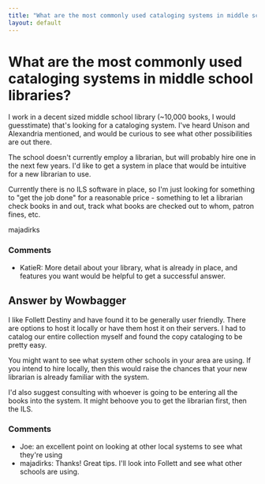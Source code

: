 ```yaml
---
title: "What are the most commonly used cataloging systems in middle school libraries?"
layout: default
---
```

What are the most commonly used cataloging systems in middle school libraries?
=====================
I work in a decent sized middle school library (\~10,000 books, I would
guesstimate) that's looking for a cataloging system. I've heard Unison
and Alexandria mentioned, and would be curious to see what other
possibilities are out there.

The school doesn't currently employ a librarian, but will probably hire
one in the next few years. I'd like to get a system in place that would
be intuitive for a new librarian to use.

Currently there is no ILS software in place, so I'm just looking for
something to "get the job done" for a reasonable price - something to
let a librarian check books in and out, track what books are checked out
to whom, patron fines, etc.

majadirks

### Comments ###
* KatieR: More detail about your library, what is already in place, and features
you want would be helpful to get a successful answer.


Answer by Wowbagger
----------------
I like Follett Destiny and have found it to be generally user friendly.
There are options to host it locally or have them host it on their
servers. I had to catalog our entire collection myself and found the
copy cataloging to be pretty easy.

You might want to see what system other schools in your area are using.
If you intend to hire locally, then this would raise the chances that
your new librarian is already familiar with the system.

I'd also suggest consulting with whoever is going to be entering all the
books into the system. It might behoove you to get the librarian first,
then the ILS.

### Comments ###
* Joe: an excellent point on looking at other local systems to see what they're
using
* majadirks: Thanks! Great tips. I'll look into Follett and see what other schools
are using.

